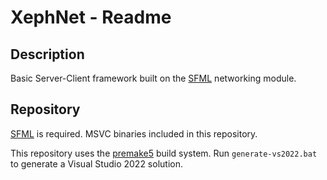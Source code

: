 # XephNet - Readme

## Description

Basic Server-Client framework built on the [SFML](https://www.sfml-dev.org/) networking module.

## Repository
[SFML](https://www.sfml-dev.org/) is required. MSVC binaries included in this repository.

This repository uses the [premake5](https://premake.github.io/) build system. Run `generate-vs2022.bat` to generate a Visual Studio 2022 solution.